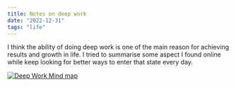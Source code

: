 ```yaml
---
title: Notes on deep work
date: "2022-12-31"
tags: "life"
---
```


I think the ability of doing deep work is one of the main reason for achieving results and growth in life. I tried to summarise some aspect I found online while keep looking for better ways to enter that state every day.

[![Deep Work Mind map](/assets/posts/2022-12-31-notes-on-deep-work/deep_work.jpg)](/assets/posts/2022-12-31-notes-on-deep-work/deep_work.jpg)
